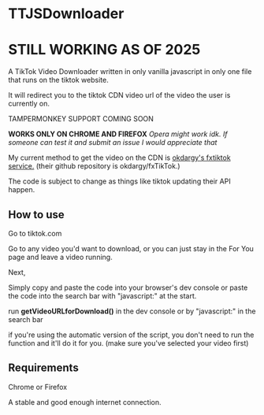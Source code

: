 # TTJSDownloader
# STILL WORKING AS OF 2025
A TikTok Video Downloader written in only vanilla javascript in only one file that runs on the tiktok website.

It will redirect you to the tiktok CDN video url of the video the user is currently on.

TAMPERMONKEY SUPPORT COMING SOON

**WORKS ONLY ON CHROME AND FIREFOX**
*Opera might work idk. If someone can test it and submit an issue I would appreciate that*

My current method to get the video on the CDN is [okdargy's fxtiktok service.](https://tfxktok.com/) (their github repository is okdargy/fxTikTok.)

The code is subject to change as things like tiktok updating their API happen.

## How to use
Go to tiktok.com

Go to any video you'd want to download, or you can just stay in the For You page and leave a video running.

Next,

Simply copy and paste the code into your browser's dev console or paste the code into the search bar with "javascript:" at the start.

run **getVideoURLforDownload()** in the dev console or by "javascript:" in the search bar

if you're using the automatic version of the script, you don't need to run the function and it'll do it for you. (make sure you've selected your video first)

## Requirements


Chrome or Firefox

A stable and good enough internet connection.

